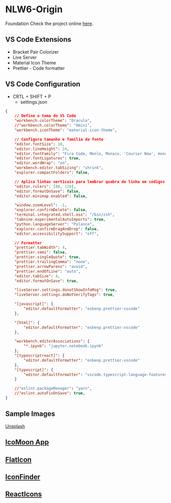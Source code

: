# NLW6-Origin

Foundation
Check the project online [here](https://douglasdl.github.io/NLW6-Origin/).

## VS Code Extensions

-   Bracket Pair Colorizer
-   Live Server
-   Material Icon Theme
-   Prettier - Code formatter

## VS Code Configuration

-   CRTL + SHIFT + P
    -   settings.json

```json
{
    // Define o tema do VS Code
    "workbench.colorTheme": "Dracula",
    //"workbench.colorTheme": "Omini",
    "workbench.iconTheme": "material-icon-theme",

    // Configura tamanho e família da fonte
    "editor.fontSize": 18,
    "editor.lineHeight": 24,
    "editor.fontFamily": "Fira Code, Menlo, Monaco, 'Courier New', monospace",
    "editor.fontLigatures": true,
    "editor.wordWrap": "on",
    "workbench.editor.tabSizing": "shrink",
    "explorer.compactFolders": false,

    // Aplica linhas verticais para lembrar quabra de linha em códigos muito grandes
    "editor.rulers": [80, 120],
    "editor.formatOnSave": false,
    "editor.minimap.enabled": false,

    "window.zoomLevel": -1,
    "explorer.confirmDelete": false,
    "terminal.integrated.shell.osx": "/bin/zsh",
    "tabnine.experimentalAutoImports": true,
    "python.languageServer": "Pylance",
    "explorer.confirmDragAndDrop": false,
    "editor.accessibilitySupport": "off",

    // Formatter
    "prettier.tabWidth": 4,
    "prettier.semi": false,
    "prettier.singleQuote": true,
    "prettier.trailingComma": "none",
    "prettier.arrowParens": "avoid",
    "prettier.endOfLine": "auto",
    "editor.tabSize": 4,
    "editor.formatOnSave": true,

    "liveServer.settings.donotShowInfoMsg": true,
    "liveServer.settings.doNotVerifyTags": true,

    "[javascript]": {
        "editor.defaultFormatter": "esbenp.prettier-vscode"
    },

    "[html]": {
        "editor.defaultFormatter": "esbenp.prettier-vscode"
    },

    "workbench.editorAssociations": {
        "*.ipynb": "jupyter.notebook.ipynb"
    },
    "[typescriptreact]": {
        "editor.defaultFormatter": "esbenp.prettier-vscode"
    },
    "[typescript]": {
        "editor.defaultFormatter": "vscode.typescript-language-features"
    }

    //"eslint.packageManager": "yarn",
    //"eslint.autoFixOnSave": true,
}
```

## Sample Images

[Unsplash](https://unsplash.com/s/photos/hairdresser)

## [IcoMoon App](https://icomoon.io/app/#/select)

## [FlatIcon](https://www.flaticon.com/br/)

## [IconFinder](https://www.iconfinder.com/)

## [ReactIcons](https://react-icons.github.io/react-icons/icons?name=fi)
